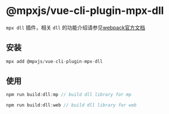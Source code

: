 # @mpxjs/vue-cli-plugin-mpx-dll

`mpx dll` 插件，相关 `dll` 的功能介绍请参见[webpack官方文档](https://webpack.js.org/plugins/dll-plugin/#root)

## 安装

```javascript
mpx add @mpxjs/vue-cli-plugin-mpx-dll
```

## 使用

```javascript
npm run build:dll:mp // build dll library for mp

npm run build:dll:web // build dll library for web
```

